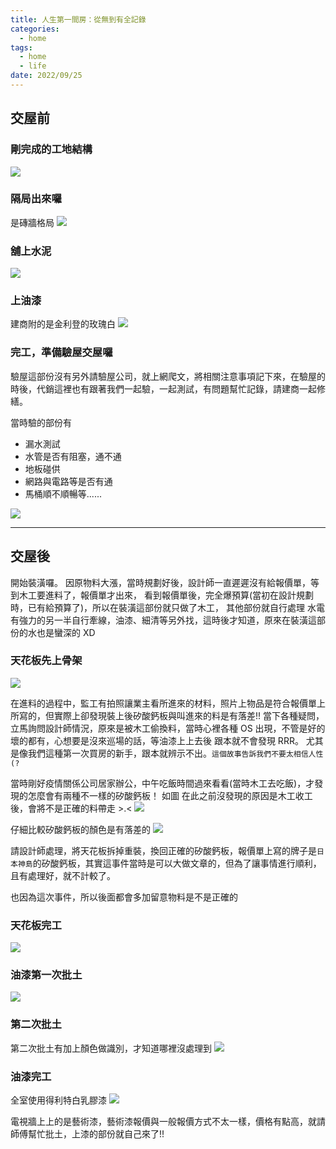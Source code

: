 ```yaml
---
title: 人生第一間房：從無到有全記錄
categories:
  - home
tags:
  - home
  - life
date: 2022/09/25
---
```


## 交屋前

### 剛完成的工地結構

![](/assets/images/home/happyhome/IMG_7151.JPG)

### 隔局出來囉

是磚牆格局
![](/assets/images/home/happyhome/IMG_7626.JPG)

### 舖上水泥

![](/assets/images/home/happyhome/IMG_7912.JPG)

### 上油漆

建商附的是金利登的玫瑰白
![](/assets/images/home/happyhome/IMG_8108.JPG)

### 完工，準備驗屋交屋囉

驗屋這部份沒有另外請驗屋公司，就上網爬文，將相關注意事項記下來，在驗屋的時後，代銷這裡也有跟著我們一起驗，一起測試，有問題幫忙記錄，請建商一起修繕。

當時驗的部份有

- 漏水測試
- 水管是否有阻塞，通不通
- 地板碰供
- 網路與電路等是否有通
- 馬桶順不順暢等......

![](/assets/images/home/happyhome/IMG_8923.JPG)

---

## 交屋後

開始裝潢囉。
因原物料大漲，當時規劃好後，設計師一直遲遲沒有給報價單，等到木工要進料了，報價單才出來，
看到報價單後，完全爆預算(當初在設計規劃時，已有給預算了)，所以在裝潢這部份就只做了木工，
其他部份就自行處理
水電有強力的另一半自行牽線，油漆、細清等另外找，這時後才知道，原來在裝潢這部份的水也是蠻深的 XD

### 天花板先上骨架

![](/assets/images/home/happyhome/IMG_0542.JPG)

在進料的過程中，監工有拍照讓業主看所進來的材料，照片上物品是符合報價單上所寫的，但實際上卻發現裝上後矽酸鈣板與叫進來的料是有落差!!
當下各種疑問，立馬詢問設計師情況，原來是被木工偷換料，當時心裡各種 OS 出現，不管是好的壞的都有，心想要是沒來巡場的話，等油漆上上去後 跟本就不會發現 RRR。
尤其是像我們這種第一次買房的新手，跟本就辨示不出。`這個故事告訴我們不要太相信人性(?`

當時剛好疫情關係公司居家辦公，中午吃飯時間過來看看(當時木工去吃飯)，才發現的怎麼會有兩種不一樣的矽酸鈣板！ 如圖
在此之前沒發現的原因是木工收工後，會將不是正確的料帶走 >.<
![](/assets/images/home/happyhome/IMG_0564.JPG)

仔細比較矽酸鈣板的顏色是有落差的
![](/assets/images/home/happyhome/IMG_0568.JPG)

請設計師處理，將天花板拆掉重裝，換回正確的矽酸鈣板，報價單上寫的牌子是`日本神島`的矽酸鈣板，其實這事件當時是可以大做文章的，但為了讓事情進行順利，且有處理好，就不計較了。

也因為這次事件，所以後面都會多加留意物料是不是正確的

### 天花板完工

![](/assets/images/home/happyhome/IMG_0649.JPG)

### 油漆第一次批土

![](/assets/images/home/happyhome/IMG_0798.JPG)

### 第二次批土

第二次批土有加上顏色做識別，才知道哪裡沒處理到
![](/assets/images/home/happyhome/IMG_1242.JPG)

### 油漆完工

全室使用得利特白乳膠漆
![](/assets/images/home/happyhome/IMG_1300.JPG)

電視牆上上的是藝術漆，藝術漆報價與一般報價方式不太一樣，價格有點高，就請師傅幫忙批土，上漆的部份就自己來了!!
